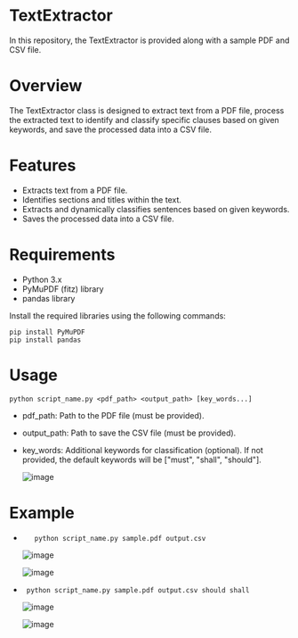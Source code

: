 # TextExtractor
In this repository, the TextExtractor is provided along with a sample PDF and CSV file.

# Overview
The TextExtractor class is designed to extract text from a PDF file, process the extracted text to identify and classify specific clauses based on given keywords, and save the processed data into a CSV file.

# Features
* Extracts text from a PDF file.
* Identifies sections and titles within the text.
* Extracts and dynamically classifies sentences based on given keywords.
* Saves the processed data into a CSV file.

# Requirements
* Python 3.x
* PyMuPDF (fitz) library
* pandas library

Install the required libraries using the following commands:

    
    pip install PyMuPDF
    pip install pandas
  

# Usage

  
    python script_name.py <pdf_path> <output_path> [key_words...]
   
    
* pdf_path: Path to the PDF file (must be provided).
* output_path: Path to save the CSV file (must be provided).
* key_words: Additional keywords for classification (optional). If not provided, the default keywords will be ["must", "shall", "should"].

  ![image](https://github.com/youngaryan/TextExtractor/assets/121689731/d563748e-b2ca-4876-a17c-f407c0a0d8fc)


# Example

    
*        python script_name.py sample.pdf output.csv
  
    ![image](https://github.com/youngaryan/TextExtractor/assets/121689731/c436c604-f0ab-4d21-8a31-17be89fc504f)
    
    ![image](https://github.com/youngaryan/TextExtractor/assets/121689731/39c1e7b0-b766-4f95-a1ea-3552e11cd915)


  
*      python script_name.py sample.pdf output.csv should shall
   
    ![image](https://github.com/youngaryan/TextExtractor/assets/121689731/7970894a-5bfc-45c6-a6cd-be4b01fd1d8e)
    
    ![image](https://github.com/youngaryan/TextExtractor/assets/121689731/a23bef33-fb77-43a1-887d-d22bc25cf770)


